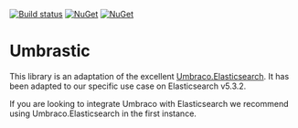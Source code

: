 [![Build status](https://ci.appveyor.com/api/projects/status/j7brfu7woscfn93x/branch/master?svg=true)](https://ci.appveyor.com/project/nsswebservices/umbrastic/branch/master)
[![NuGet](https://img.shields.io/nuget/v/Umbrastic.svg)](https://www.nuget.org/packages/Umbrastic/)
[![NuGet](https://img.shields.io/nuget/dt/Umbrastic.svg)](https://www.nuget.org/packages/Umbrastic/)
# Umbrastic

This library is an adaptation of the excellent [Umbraco.Elasticsearch](https://github.com/Philo/Umbraco.Elasticsearch). It has been adapted to our specific use case on Elasticsearch v5.3.2.

If you are looking to integrate Umbraco with Elasticsearch we recommend using Umbraco.Elasticsearch in the first instance.
